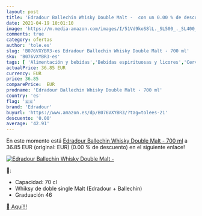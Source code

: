 ```yaml
---
layout: post
title: 'Edradour Ballechin Whisky Double Malt -  con un 0.00 % de descuento'
date: 2021-04-19 10:01:10
image: 'https://m.media-amazon.com/images/I/51Vd9koS8lL._SL500_._SL400_.jpg'
comments: true
category: ofertas
author: 'tole.es'
slug: 'B076VXYBR3-es Edradour Ballechin Whisky Double Malt - 700 ml'
sku: 'B076VXYBR3-es'
tags: [ 'Alimentación y bebidas','Bebidas espirituosas y licores','Cervezas, vinos y licores','Whisky','edradour','whisky', ]
actualPrice: 36.85 EUR
currency: EUR
price: 36.85
comparePrice:  EUR
prodname: 'Edradour Ballechin Whisky Double Malt - 700 ml'
country: 'es'
flag: '🇪🇸'
brand: 'Edradour'
buyurl: 'https://www.amazon.es/dp/B076VXYBR3/?tag=tolees-21'
descuento: '0.00'
average: '42.91'
---
```


En este momento está [Edradour Ballechin Whisky Double Malt - 700 ml](https://www.amazon.es/dp/B076VXYBR3/?tag=tolees-21) a 36.85 EUR (original:  EUR) (0.00 %  de descuento) en el siguiente enlace!

[![Edradour Ballechin Whisky Double Malt - ](https://m.media-amazon.com/images/I/51Vd9koS8lL._SL500_._SL400_.jpg)](https://www.amazon.es/dp/B076VXYBR3/?tag=tolees-21)

🔎:

- Capacidad: 70 cl
- Whiksy de doble single Malt (Edradour + Ballechin)
- Graduación 46

[🛒 Aquí!!!](https://www.amazon.es/dp/B076VXYBR3/?tag=tolees-21)
